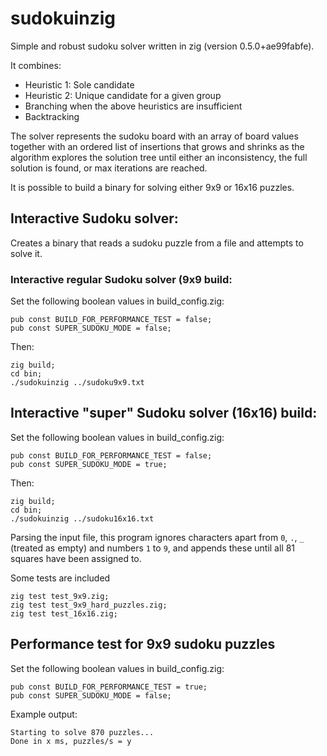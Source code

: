# sudokuinzig

Simple and robust sudoku solver written in zig (version 0.5.0+ae99fabfe).

It combines:
- Heuristic 1: Sole candidate
- Heuristic 2: Unique candidate for a given group
- Branching when the above heuristics are insufficient
- Backtracking

The solver represents the sudoku board with an array of board values together with an ordered list of insertions that grows and shrinks as the algorithm explores the solution tree
until either an inconsistency, the full solution is found, or max iterations are reached.

It is possible to build a binary for solving either 9x9 or 16x16 puzzles.

## Interactive Sudoku solver:

Creates a binary that reads a sudoku puzzle from a file and attempts to solve it.

### Interactive regular Sudoku solver (9x9 build:
Set the following boolean values in build_config.zig:
```
pub const BUILD_FOR_PERFORMANCE_TEST = false;
pub const SUPER_SUDOKU_MODE = false;

```
Then:
```
zig build;
cd bin;
./sudokuinzig ../sudoku9x9.txt
```

## Interactive "super" Sudoku solver (16x16) build:
Set the following boolean values in build_config.zig:
```
pub const BUILD_FOR_PERFORMANCE_TEST = false;
pub const SUPER_SUDOKU_MODE = true;

```
Then:
```
zig build;
cd bin;
./sudokuinzig ../sudoku16x16.txt
```


Parsing the input file, this program ignores characters apart from `0`, `.`, `_` (treated as empty) and numbers `1` to `9`, and appends these until all 81 squares have been assigned to.


Some tests are included

```
zig test test_9x9.zig;
zig test test_9x9_hard_puzzles.zig;
zig test test_16x16.zig;
```

## Performance test for 9x9 sudoku puzzles

Set the following boolean values in build_config.zig:
```
pub const BUILD_FOR_PERFORMANCE_TEST = true;
pub const SUPER_SUDOKU_MODE = false; 

```

Example output:

```
Starting to solve 870 puzzles...
Done in x ms, puzzles/s = y
```

